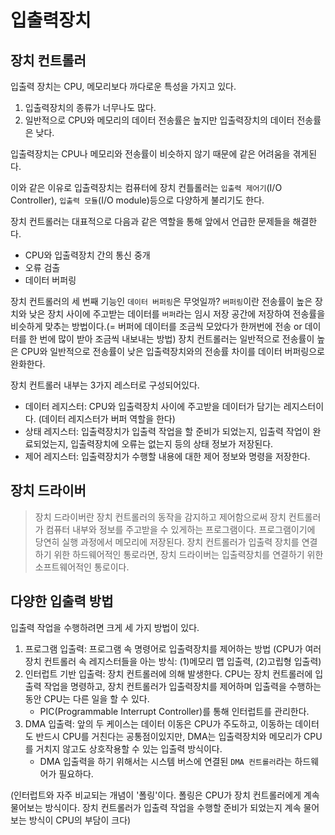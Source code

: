 # 입출력장치

## 장치 컨트롤러 
입출력 장치는 CPU, 메모리보다 까다로운 특성을 가지고 있다.

1. 입출력장치의 종류가 너무나도 많다.
2. 일반적으로 CPU와 메모리의 데이터 전송률은 높지만 입출력장치의 데이터 전송률은 낮다.

입출력장치는 CPU나 메모리와 전송률이 비슷하지 않기 때문에 같은 어려움을 겪게된다. 

이와 같은 이유로 입출력장치는 컴퓨터에 장치 컨틀롤러는 `입출력 제어기`(I/O Controller), `입출력 모듈`(I/O module)등으로 다양하게 불리기도 한다. 

장치 컨트롤러는 대표적으로 다음과 같은 역할을 통해 앞에서 언급한 문제들을 해결한다. 

* CPU와 입출력장치 간의 통신 중개
* 오류 검출
* 데이터 버퍼링


장치 컨트롤러의 세 번째 기능인 `데이터 버퍼링`은 무엇일까? 
`버퍼링`이란 전송률이 높은 장치와 낮은 장치 사이에 주고받는 데이터를 `버퍼`라는 임시 저장 공간에 저장하여 전송률을 비슷하게 맞추는 방법이다.(= 버퍼에 데이터를 조금씩 모았다가 한꺼번에 전송 or 데이터를 한 번에 많이 받아 조금씩 내보내는 방법)
장치 컨트롤러는 일반적으로 전송률이 높은 CPU와 일반적으로 전송률이 낮은 입출력장치와의 전송률 차이를 데이터 버퍼링으로 완화한다.

장치 컨트롤러 내부는 3가지 레스터로 구성되어있다.  
* 데이터 레지스터: CPU와 입출력장치 사이에 주고받을 데이터가 담기는 레지스터이다. (데이터 레지스터가 버퍼 역할을 한다)
* 상태 레지스터: 입출력장치가 입출력 작업을 할 준비가 되었는지, 입출력 작업이 완료되었는지, 입출력장치에 오류는 없는지 등의 상태 정보가 저장된다.
* 제어 레지스터: 입출력장치가 수행할 내용에 대한 제어 정보와 명령을 저장한다. 

## 장치 드라이버

> 장치 드라이버란 장치 컨트롤러의 동작을 감지하고 제어함으로써 장치 컨트롤러가 컴퓨터 내부와 정보를 주고받을 수 있게하는 프로그램이다.
> 프로그램이기에 당연히 실행 과정에서 메모리에 저장된다. 
> 장치 컨트롤러가 입출력 장치를 연결하기 위한 하드웨어적인 통로라면, 장치 드라이버는 입출력장치를 연결하기 위한 소프트웨어적인 통로이다.

## 다양한 입출력 방법

입출력 작업을 수행하려면 크게 세 가지 방법이 있다. 
1. 프로그램 입출력: 프로그램 속 명령어로 입출력장치를 제어하는 방법 (CPU가 여러 장치 컨트롤러 속 레지스터들을 아는 방식: (1)메모리 맵 입출력, (2)고립형 입출력)
2. 인터럽트 기반 입출력: 장치 컨트롤러에 의해 발생한다. CPU는 장치 컨트롤러에 입출력 작업을 명령하고, 장치 컨트롤러가 입출력장치를 제어하며 입출력을 수행하는 동안 CPU는 다른 일을 할 수 있다.
   * PIC(Programmable Interrupt Controller)를 통해 인터럽트를 관리한다.
3. DMA 입출력: 앞의 두 케이스는 데이터 이동은 CPU가 주도하고, 이동하는 데이터도 반드시 CPU를 거친다는 공통점이있지만, DMA는 입출력장치와 메모리가 CPU를 거치지 않고도 상호작용할 수 있는 입출력 방식이다.
   * DMA 입출력을 하기 위해서는 시스템 버스에 연결된 `DMA 컨트롤러`라는 하드웨어가 필요하다. 

(인터럽트와 자주 비교되는 개념이 '폴링'이다. 폴링은 CPU가 장치 컨트롤러에게 계속 물어보는 방식이다. 장치 컨트롤러가 입출력 작업을 수행할 준비가 되었는지 계속 물어보는 방식이 CPU의 부담이 크다)

